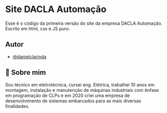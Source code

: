# Site DACLA Automação

Esse é o código da primeira versão do site da empresa DACLA Automação. Escrito em html, css e JS puro.

## Autor

- [@danielclarinda](https://github.com/danielclarinda)

## 🚀 Sobre mim
Sou técnico em eletrotécnica, cursei eng. Elétrica, trabalhei 10 anos em montagem, instalação e manutenção de máquinas industriais com ênfase em programação de CLPs e em 2020 criei uma empresa de desenvolvimento de sistemas embarcados para as mais diversas finalidades.